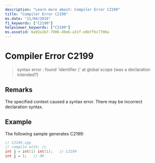 ```yaml
---
description: "Learn more about: Compiler Error C2199"
title: "Compiler Error C2199"
ms.date: "11/04/2016"
f1_keywords: ["C2199"]
helpviewer_keywords: ["C2199"]
ms.assetid: 6a92a1b7-7906-49e6-a31f-e8bffbc7706a
---
```

# Compiler Error C2199

> syntax error : found 'identifier (' at global scope (was a declaration intended?)

## Remarks

The specified context caused a syntax error. There may be incorrect declaration syntax.

## Example

The following sample generates C2199:

```cpp
// C2199.cpp
// compile with: /c
int j = int(1) int(1);   // C2199
int j = 1;   // OK
```
